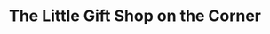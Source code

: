 ---
title: "The Little Gift Shop on the Corner"
url: /cambridge/the-little-gift-shop-on-the-corner/
shop: gift
---